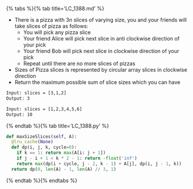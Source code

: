 {% tabs %}{% tab title='LC_1388.md' %}

* There is a pizza with 3n slices of varying size, you and your friends will take slices of pizza as follows:
  * You will pick any pizza slice
  * Your friend Alice will pick next slice in anti clockwise direction of your pick
  * Your friend Bob will pick next slice in clockwise direction of your pick
  * Repeat until there are no more slices of pizzas
* Sizes of Pizza slices is represented by circular array slices in clockwise direction
* Return the maximum possible sum of slice sizes which you can have

```txt
Input: slices = [3,1,2]
Output: 3

Input: slices = [1,2,3,4,5,6]
Output: 10
```

{% endtab %}{% tab title='LC_1388.py' %}

```py
def maxSizeSlices(self, A):
  @lru_cache(None)
  def dp(i, j, k, cycle=0):
    if k == 1: return max(A[i: j + 1])
    if j - i + 1 < k * 2 - 1: return -float('inf')
    return max(dp(i + cycle, j - 2, k - 1) + A[j], dp(i, j - 1, k))
  return dp(0, len(A) - 1, len(A) // 3, 1)
```

{% endtab %}{% endtabs %}
